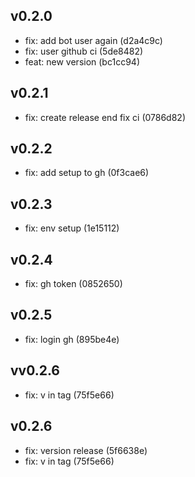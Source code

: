 
## v0.2.0
- fix: add bot user again (d2a4c9c)
- fix: user github ci (5de8482)
- feat: new version (bc1cc94)
## v0.2.1
- fix: create release end fix ci (0786d82)
## v0.2.2
- fix: add setup to gh (0f3cae6)
## v0.2.3
- fix: env setup (1e15112)
## v0.2.4
- fix: gh token (0852650)
## v0.2.5
- fix: login gh (895be4e)
## vv0.2.6
- fix: v in tag (75f5e66)
## v0.2.6
- fix: version release (5f6638e)
- fix: v in tag (75f5e66)